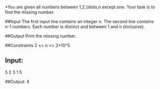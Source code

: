 *You are given all numbers between 1,2,\ldots,n except one. Your task is to find the missing number.

##Input
The first input line contains an integer n.
The second line contains n-1 numbers. Each number is distinct and between 1 and n (inclusive).

##Output
Print the missing number.

##Constraints
2 <= n <= 2*10^5

## Input:
5
2 3 1 5

##Output:
4
